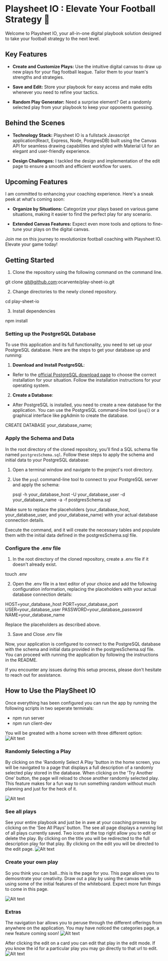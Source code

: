 # Playsheet IO : Elevate Your Football Strategy 🏈

Welcome to Playsheet IO, your all-in-one digital playbook solution designed to take your football strategy to the next level.

## Key Features

- **Create and Customize Plays:** Use the intuitive digital canvas to draw up new plays for your flag football league. Tailor them to your team's strengths and strategies.

- **Save and Edit:** Store your playbook for easy access and make edits whenever you need to refine your tactics.

- **Random Play Generator:** Need a surprise element? Get a randomly selected play from your playbook to keep your opponents guessing.

## Behind the Scenes

- **Technology Stack:** Playsheet IO is a fullstack Javascript application(React, Express, Node, PostgresDB) built using the Canvas API for seamless drawing capabilities and styled with Material UI for an elegant and user-friendly experience.

- **Design Challenges:** I tackled the design and implementation of the edit page to ensure a smooth and efficient workflow for users.

## Upcoming Features

I am committed to enhancing your coaching experience. Here's a sneak peek at what's coming soon:

- **Organize by Situations:** Categorize your plays based on various game situations, making it easier to find the perfect play for any scenario.

- **Extended Canvas Features:** Expect even more tools and options to fine-tune your plays on the digital canvas.

Join me on this journey to revolutionize football coaching with Playsheet IO. Elevate your game today!

## Getting Started

1. Clone the repository using the following command on the command line.

git clone git@github.com:ocarvente/play-sheet-io.git

2. Change directories to the newly cloned repository.

cd play-sheet-io

3. Install dependencies

npm install

### Setting up the PostgreSQL Database

To use this application and its full functionality, you need to set up your PostgreSQL database. Here are the steps to get your database up and running:

1. **Download and Install PostgreSQL**:

- Refer to the [official PostgreSQL download page](https://www.postgresql.org/download/) to choose the correct installation for your situation. Follow the installation instructions for your operating system.

2. **Create a Database**:

- After PostgreSQL is installed, you need to create a new database for the application. You can use the PostgreSQL command-line tool (`psql`) or a graphical interface like pgAdmin to create the database.

CREATE DATABASE your_database_name;

### Apply the Schema and Data

In the root directory of the cloned repository, you'll find a SQL schema file named `postgresSchema.sql`. Follow these steps to apply the schema and initial data to your PostgreSQL database:

1. Open a terminal window and navigate to the project's root directory.

2. Use the `psql` command-line tool to connect to your PostgreSQL server and apply the schema:

   psql -h your_database_host -U your_database_user -d your_database_name -a -f postgresSchema.sql

Make sure to replace the placeholders (your_database_host, your_database_user, and your_database_name) with your actual database connection details.

Execute the command, and it will create the necessary tables and populate them with the initial data defined in the postgresSchema.sql file.

### Configure the .env file

1. In the root directory of the cloned repository, create a .env file if it doesn't already exist.

touch .env

2. Open the .env file in a text editor of your choice and add the following configuration information, replacing the placeholders with your actual database connection details:

HOST=your_database_host
PORT=your_database_port
USER=your_database_user
PASSWORD=your_database_password
NAME=your_database_name

Replace the placeholders as described above.

3. Save and Close .env file

Now, your application is configured to connect to the PostgreSQL database with the schema and initial data provided in the postgresSchema.sql file. You can proceed with running the application by following the instructions in the README.

If you encounter any issues during this setup process, please don't hesitate to reach out for assistance.

## How to Use the PlaySheet IO

Once everything has been configured you can run the app by running the following scripts in two seperate terminals:
- npm run server
- npm run client-dev

You will be greated with a home screen with three different option:
![Alt text](image.png)

### Randomly Selecting a Play
By clicking on the 'Randomly Select A Play 'button in the home screen, you will be navigated to a page that displays a full description of a randomly selected play stored in the database. When clicking on the 'Try Another One' button, the page will reload to chose another randomly selected play. This feature makes for a fun way to run something random without much planning and just for the heck of it.

![Alt text](image-1.png)

### See all plays
See your entire playbook and just be in awe at your coaching prowess by clicking on the 'See All Plays' button. The see all page displays a running list of all plays currently saved. Two icons at the top right allow you to edit or delete the play. By clicking on the title you will be redirected to the full description play for that play. By clicking on the edit you will be directed to the edit page.
![Alt text](image-2.png)

### Create your own play
So you think you can ball...this is the page for you. This page allows you to demosntrate your creativity. Draw out a play by using the canvas while using some of the initial features of the whiteboard. Expect more fun things to come in this page.

![Alt text](image-3.png)

### Extras

The navigation bar allows you to peruse through the different offerings from anywhere on the application.  You may have noticed the categories page, a new feature coming soon!
![Alt text](image-4.png)

After clicking the edit on a card you can edit that play in the edit mode. If you know the id for a particular play you may go directly to that url to edit.
![Alt text](image-5.png)